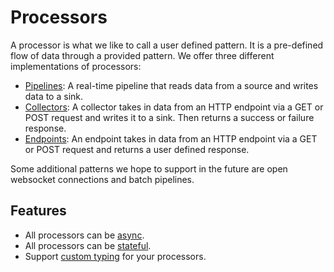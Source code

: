 # Processors

A processor is what we like to call a user defined pattern. It is a pre-defined flow of data through a provided pattern. We offer three different implementations of processors:

- [Pipelines](../pipelines/overview): A real-time pipeline that reads data from a source and writes data to a sink.
- [Collectors](../collectors/overview): A collector takes in data from an HTTP endpoint via a GET or POST request and writes it to a sink. Then returns a success or failure response.
- [Endpoints](../endpoints/overview): An endpoint takes in data from an HTTP endpoint via a GET or POST request and returns a user defined response.

Some additional patterns we hope to support in the future are open websocket connections and batch pipelines.

## Features

- All processors can be [async](./async-processors).
- All processors can be [stateful](./stateful-processors).
- Support [custom typing](./custom-types) for your processors.